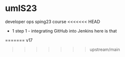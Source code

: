 # umlS23
developer ops sping23 course
<<<<<<< HEAD
- 1 step 1 - integrating GitHub into Jenkins
here is that

=======
v17
>>>>>>> upstream/main
